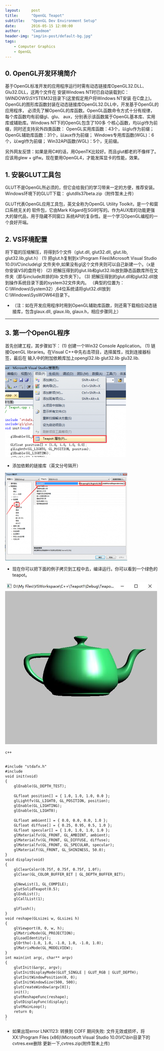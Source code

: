 ```yaml
---
layout:     post
title:      "OpenGL Teapot"
subtitle:   "OpenGL Dev Environment Setup"
date:       2016-05-15 12:00:00
author:     "Caedmom"
header-img: "img/in-post/default-bg.jpg"
tags:
    - Computer Graphics
    - OpenGL
---
```



## 0. OpenGL开发环境简介

基于OpenGL标准开发的应用程序运行时需有动态链接库OpenGL32.DLL、Glu32.DLL，这两个文件在
安装Windows NT时已自动装载到C：\WINDOWS\SYSTEM32目录下(这里假定用户将Windows NT安装
在C盘上)。OpenGL的图形库函数封装在动态链接库OpenGL32.DLL中，开发基于OpenGL的应用程序，
必须先了解OpenGL的库函数。OpenGL函数命令方式十分有规律，每个库函数均有前缀gl、glu、
aux，分别表示该函数属于OpenGL基本库、实用库或辅助库。Windows NT下的OpenGL包含了100多
个核心函数，均以gl作为前缀，同时还支持另外四类函数：
    OpenGL实用库函数：43个，以glu作为前缀；
    OpenGL辅助库函数：31个，以aux作为前缀；
    Windows专用库函数(WGL)：6个，以wgl作为前缀；
    Win32API函数(WGL)：5个，无前缀。

另外网友反馈：如果是用C#的话，用OpenTK比较好。而且glut都老的不像样了。应该用glew +
glfw。现在要用OpenGL4，才能发挥显卡的性能，效果。

## 1. 安装GLUT工具包
GLUT不是OpenGL所必须的，但它会给我们的学习带来一定的方便，推荐安装。
Windows环境下的GLUT下载： glutdlls37beta.zip（附件暂未上传）

GLUT代表OpenGL应用工具包，英文全称为OpenGL Utility Toolkit，是一个和窗口系统无关的
软件包，它由Mark Kilgard在SGI时写的。作为AUX库的功能更强大的替代品，用于隐藏不同窗口
系统API的复杂性。是一个学习OpenGL编程的一个良好开端。

## 2. VS环境配置
将下载的压缩解压，将得到5个文件（glut.dll, glut32.dll, glut.lib, glut32.lib,glut.h）
(1) 把glut.h复制到x:\Program Files\Microsoft Visual Studio 10.0\VC\include\gl
文件夹中,如果没有gl这个文件夹则可以自己新建一个。（x是你安装VS的盘符号）
(2) 把解压得到的glut.lib和glut32.lib放到静态函数库所在文件夹（即与include并排的lib
文件夹下）。
(3) 把解压得到的glut.dll和glut32.dll放到操作系统目录下面的system32文件夹内。
（典型的位置为：C:\Windows\System32）,64位系统请将glut32.dll放到
C:\Windows\SysWOW64目录下。
* （注：如在开发应用程序时用到OpenGL辅助库函数，则还需下载相应动态链接库，包含glaux.dll,
 glaux.lib, glaux.h，相应步骤同上）

---
 
## 3. 第一个OpenGL程序
首先创建工程，其步骤如下：
(1) 创建一个Win32 Console Application。
(1) 链接OpenGL libraries。在Visual C++中先右击项目，选择属性，找到连接器标签，最后在
输入中的附加依赖库加上opengl32.lib glut32.lib glu32.lib.

![img](/img/in-post/20160622teapot/teapot-project-attributes.jpg)

* 添加依赖的链接库（英文分号隔开）

![img](/img/in-post/20160622teapot/input-add-libs.jpg)

* 现在你可以把下面的例子拷贝到工程中去，编译运行。你可以看到一个绿色的teapot。

![img](/img/in-post/20160622teapot/teapot.jpg)

`c++`
<pre><code>
#include "stdafx.h"
#include<gl/glut.h>
void init(void)
{
	glEnable(GL_DEPTH_TEST);

	GLfloat position[] = { 1.0, 1.0, 1.0, 0.0 };
	glLightfv(GL_LIGHT0, GL_POSITION, position);
	glEnable(GL_LIGHTING);
	glEnable(GL_LIGHT0);

	GLfloat ambient[] = { 0.0, 0.0, 0.0, 1.0 };
	GLfloat diffuse[] = { 0.25, 0.95, 0.5, 1.0 };
	GLfloat specular[] = { 1.0, 1.0, 1.0, 1.0 };
	glMaterialfv(GL_FRONT, GL_AMBIENT, ambient);
	glMaterialfv(GL_FRONT, GL_DIFFUSE, diffuse);
	glMaterialfv(GL_FRONT, GL_SPECULAR, specular);
	glMaterialf(GL_FRONT, GL_SHININESS, 50.0);
}
void display(void)
{
	glClearColor(0.75f, 0.75f, 0.75f, 1.0f);
	glClear(GL_COLOR_BUFFER_BIT | GL_DEPTH_BUFFER_BIT);

	glNewList(1, GL_COMPILE);
	glutSolidTeapot(0.5);
	glEndList();
	glCallList(1);

	glFlush();
}
void reshape(GLsizei w, GLsizei h)
{
	glViewport(0, 0, w, h);
	glMatrixMode(GL_PROJECTION);
	glLoadIdentity();
	glOrtho(-1.0, 1.0, -1.0, 1.0, -1.0, 1.0);
	glMatrixMode(GL_MODELVIEW);
}
int main(int argc, char** argv)
{
	glutInit(&argc, argv);
	glutInitDisplayMode(GLUT_SINGLE | GLUT_RGB | GLUT_DEPTH);
	glutInitWindowPosition(0, 0);
	glutInitWindowSize(500, 500);
	glutCreateWindow(argv[0]);
	init();
	glutReshapeFunc(reshape);
	glutDisplayFunc(display);
	glutMainLoop();
	return 0;
}
`
</code></pre>

* 如果出现error LNK1123: 转换到 COFF 期间失败: 文件无效或损坏，将XX:\Program Files (x86)\Microsoft Visual Studio 10.0\VC\bin目录下的cvtres.exe删除
更新一下,cvtres.zip(附件暂未上传)
